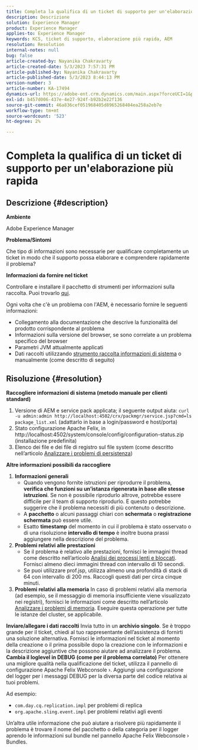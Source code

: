 ```yaml
---
title: Completa la qualifica di un ticket di supporto per un'elaborazione più rapida
description: Descrizione
solution: Experience Manager
product: Experience Manager
applies-to: Experience Manager
keywords: KCS, ticket di supporto, elaborazione più rapida, AEM
resolution: Resolution
internal-notes: null
bug: false
article-created-by: Nayanika Chakravarty
article-created-date: 5/3/2023 7:57:31 PM
article-published-by: Nayanika Chakravarty
article-published-date: 5/3/2023 8:44:13 PM
version-number: 3
article-number: KA-17494
dynamics-url: https://adobe-ent.crm.dynamics.com/main.aspx?forceUCI=1&pagetype=entityrecord&etn=knowledgearticle&id=18461fbc-ece9-ed11-a7c6-6045bd006b25
exl-id: b457d006-437e-4e27-924f-b92b2e22f136
source-git-commit: 46a836cef051968405d8965268404ea258a2eb7e
workflow-type: tm+mt
source-wordcount: '523'
ht-degree: 2%

---
```


# Completa la qualifica di un ticket di supporto per un&#39;elaborazione più rapida

## Descrizione {#description}


<b>Ambiente</b>

Adobe Experience Manager

<b>Problema/Sintomi</b>

Che tipo di informazioni sono necessarie per qualificare completamente un ticket in modo che il supporto possa elaborare e comprendere rapidamente il problema?

<b>Informazioni da fornire nel ticket</b>

Controllare e installare il pacchetto di strumenti per informazioni sulla raccolta. Puoi trovarlo [qui](https://helpx.adobe.com/experience-manager/kb/index/tools.html).

Ogni volta che c&#39;è un problema con l&#39;AEM, è necessario fornire le seguenti informazioni:

- Collegamento alla documentazione che descrive la funzionalità del prodotto corrispondente al problema
- Informazioni sulla versione del browser, se sono correlate a un problema specifico del browser
- Parametri JVM attualmente applicati
- Dati raccolti utilizzando [strumento raccolta informazioni di sistema](https://helpx.adobe.com/experience-manager/kb/support-info-collector.html) o manualmente (come descritto di seguito)



## Risoluzione {#resolution}

<b>Raccogliere informazioni di sistema (metodo manuale per clienti standard)</b>
1. Versione di AEM e service pack applicata; il seguente output aiuta: `curl -u admin:admin http://localhost:4502/crx/packmgr/service.jsp?cmd=ls  package_list.xml` (adattarlo in base a login/password e host/porta)
2. Stato configurazione Apache Felix, in http://localhost:4502/system/console/config/configuration-status.zip (installazione predefinita)
3. Elenco dei file e dei file di registro sul file system (come descritto nell’articolo [Analizzare i problemi di persistenza](https://helpx.adobe.com/experience-manager/kb/AnalyzePersistenceProblems.html))

<b>Altre informazioni possibili da raccogliere</b>
1. <b>Informazioni generali</b>
   - Quando vengono fornite istruzioni per riprodurre il problema, <b>verifica che funzioni su un’istanza rigenerata in base alle stesse istruzioni</b>. Se non è possibile riprodurlo altrove, potrebbe essere difficile per il team di supporto riprodurlo. E questo potrebbe suggerire che il problema necessiti di più contenuto o descrizione.
   - A <b>pacchetto</b> o alcuni passaggi chiari con <b>schermata</b> o <b>registrazione schermata</b> può essere utile.
   - Esatto <b>timestamp</b> del momento in cui il problema è stato osservato o di una risoluzione <b>intervallo di tempo</b> è inoltre buona prassi aggiungere nella descrizione del problema.
2. <b>Problemi relativi alle prestazioni</b>
   - Se il problema è relativo alle prestazioni, fornisci le immagini thread come descritto nell’articolo [Analisi dei processi lenti e bloccati](https://helpx.adobe.com/experience-manager/kb/AnalyzeSlowAndBlockedProcesses.html). Fornisci almeno dieci immagini thread con intervallo di 10 secondi.
   - Se puoi utilizzare prof.jsp, utilizza almeno una profondità di stack di 64 con intervallo di 200 ms. Raccogli questi dati per circa cinque minuti.
3. <b>Problemi relativi alla memoria</b>    In caso di problemi relativi alla memoria (ad esempio, se il messaggio di memoria insufficiente viene visualizzato nei registri), fornisci le informazioni come descritto nell’articolo [Analizzare i problemi di memoria](https://experienceleague.adobe.com/docs/experience-cloud-kcs/kbarticles/KA-17482.html?lang=en). Eseguire questa operazione per tutte le istanze del cluster, se applicabile.

<b>Inviare/allegare i dati raccolti</b>
Invia tutto in un <b>archivio singolo</b>. Se è troppo grande per il ticket, chiedi al tuo rappresentante dell’assistenza di fornirti una soluzione alternativa. Fornisci le informazioni nel ticket al momento della creazione o il prima possibile dopo la creazione con le informazioni e la descrizione aggiuntive che possono aiutare ad analizzare il problema.
<b>Cambia il loglevel in DEBUG (come per il problema correlato)</b>
Per ottenere una migliore qualità nella qualificazione del ticket, utilizza il pannello di configurazione Apache Felix Webconsole ›. Aggiungi una configurazione del logger per i messaggi DEBUG per la diversa parte del codice relativa ai tuoi problemi.

Ad esempio:

- `com.day.cq.replication.impl` per problemi di replica
- `org.apache.sling.event.impl` per problemi relativi agli eventi



Un’altra utile informazione che può aiutare a risolvere più rapidamente il problema è trovare il nome del pacchetto o della categoria per il logger aprendo le informazioni sul bundle nel pannello Apache Felix Webconsole › Bundles.
